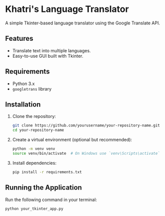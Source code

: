 # Khatri's Language Translator

A simple Tkinter-based language translator using the Google Translate API.

## Features

- Translate text into multiple languages.
- Easy-to-use GUI built with Tkinter.

## Requirements

- Python 3.x
- `googletrans` library

## Installation

1. Clone the repository:

    ```bash
    git clone https://github.com/yourusername/your-repository-name.git
    cd your-repository-name
    ```

2. Create a virtual environment (optional but recommended):

    ```bash
    python -m venv venv
    source venv/bin/activate  # On Windows use `venv\Scripts\activate`
    ```

3. Install dependencies:

    ```bash
    pip install -r requirements.txt
    ```

## Running the Application

Run the following command in your terminal:

```bash
python your_tkinter_app.py

